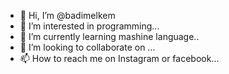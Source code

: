 - 👋 Hi, I’m @badimelkem
- 👀 I’m interested in programming...
- 🌱 I’m currently learning mashine language..
- 💞️ I’m looking to collaborate on ...
- 📫 How to reach me on Instagram or facebook...

<!---
badimelkem/badimelkem is a ✨ special ✨ repository because its `README.md` (this file) appears on your GitHub profile.
You can click the Preview link to take a look at your changes.
--->
